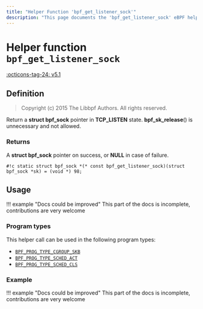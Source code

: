 ```yaml
---
title: "Helper Function 'bpf_get_listener_sock'"
description: "This page documents the 'bpf_get_listener_sock' eBPF helper function, including its definition, usage, program types that can use it, and examples."
---
```

# Helper function `bpf_get_listener_sock`

<!-- [FEATURE_TAG](bpf_get_listener_sock) -->
[:octicons-tag-24: v5.1](https://github.com/torvalds/linux/commit/dbafd7ddd62369b2f3926ab847cbf8fc40e800b7)
<!-- [/FEATURE_TAG] -->

## Definition

> Copyright (c) 2015 The Libbpf Authors. All rights reserved.


<!-- [HELPER_FUNC_DEF] -->
Return a **struct bpf_sock** pointer in **TCP_LISTEN** state. **bpf_sk_release**() is unnecessary and not allowed.

### Returns

A **struct bpf_sock** pointer on success, or **NULL** in case of failure.

`#!c static struct bpf_sock *(* const bpf_get_listener_sock)(struct bpf_sock *sk) = (void *) 98;`
<!-- [/HELPER_FUNC_DEF] -->

## Usage

!!! example "Docs could be improved"
    This part of the docs is incomplete, contributions are very welcome

### Program types

This helper call can be used in the following program types:

<!-- DO NOT EDIT MANUALLY -->
<!-- [HELPER_FUNC_PROG_REF] -->
 * [`BPF_PROG_TYPE_CGROUP_SKB`](../program-type/BPF_PROG_TYPE_CGROUP_SKB.md)
 * [`BPF_PROG_TYPE_SCHED_ACT`](../program-type/BPF_PROG_TYPE_SCHED_ACT.md)
 * [`BPF_PROG_TYPE_SCHED_CLS`](../program-type/BPF_PROG_TYPE_SCHED_CLS.md)
<!-- [/HELPER_FUNC_PROG_REF] -->

### Example

!!! example "Docs could be improved"
    This part of the docs is incomplete, contributions are very welcome
